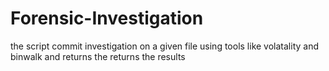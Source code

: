 # Forensic-Investigation
the script commit investigation on a given file using tools like volatality and binwalk and returns the returns the results

